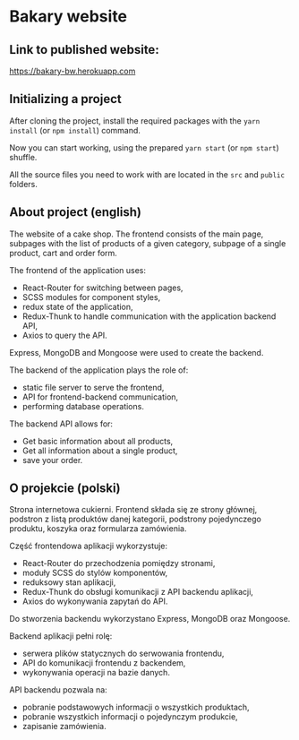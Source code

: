 # Bakary website

## Link to published website:

https://bakary-bw.herokuapp.com

## Initializing a project

After cloning the project, install the required packages with the `yarn install` (or `npm install`) command.

Now you can start working, using the prepared `yarn start` (or `npm start`) shuffle.

All the source files you need to work with are located in the `src` and `public` folders.

## About project (english)

The website of a cake shop. The frontend consists of the main page, subpages with the list of products of a given category, subpage of a single product, cart and order form.

The frontend of the application uses:

- React-Router for switching between pages,
- SCSS modules for component styles,
- redux state of the application,
- Redux-Thunk to handle communication with the application backend API,
- Axios to query the API.

Express, MongoDB and Mongoose were used to create the backend.

The backend of the application plays the role of:

- static file server to serve the frontend,
- API for frontend-backend communication,
- performing database operations.

The backend API allows for:

- Get basic information about all products,
- Get all information about a single product,
- save your order.

## O projekcie (polski)

Strona internetowa cukierni. Frontend składa się ze strony głównej, podstron z listą produktów danej kategorii, podstrony pojedynczego produktu, koszyka oraz formularza zamówienia.

Część frontendowa aplikacji wykorzystuje:

- React-Router do przechodzenia pomiędzy stronami,
- moduły SCSS do stylów komponentów,
- reduksowy stan aplikacji,
- Redux-Thunk do obsługi komunikacji z API backendu aplikacji,
- Axios do wykonywania zapytań do API.

Do stworzenia backendu wykorzystano Express, MongoDB oraz Mongoose.

Backend aplikacji pełni rolę:

- serwera plików statycznych do serwowania frontendu,
- API do komunikacji frontendu z backendem,
- wykonywania operacji na bazie danych.

API backendu pozwala na:

- pobranie podstawowych informacji o wszystkich produktach,
- pobranie wszystkich informacji o pojedynczym produkcie,
- zapisanie zamówienia.
